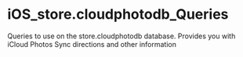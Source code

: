 # iOS_store.cloudphotodb_Queries
Queries to use on the store.cloudphotodb database. Provides you with iCloud Photos Sync directions and other information
